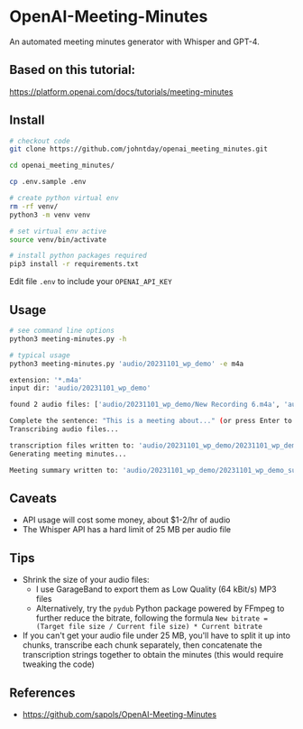 # OpenAI-Meeting-Minutes
An automated meeting minutes generator with Whisper and GPT-4.

## Based on this tutorial:
https://platform.openai.com/docs/tutorials/meeting-minutes

## Install
```bash
# checkout code
git clone https://github.com/johntday/openai_meeting_minutes.git

cd openai_meeting_minutes/

cp .env.sample .env

# create python virtual env
rm -rf venv/
python3 -m venv venv

# set virtual env active
source venv/bin/activate

# install python packages required
pip3 install -r requirements.txt
```

Edit file `.env` to include your `OPENAI_API_KEY`

## Usage

```bash
# see command line options
python3 meeting-minutes.py -h

# typical usage
python3 meeting-minutes.py 'audio/20231101_wp_demo' -e m4a
```

```bash
extension: '*.m4a'
input dir: 'audio/20231101_wp_demo'

found 2 audio files: ['audio/20231101_wp_demo/New Recording 6.m4a', 'audio/20231101_wp_demo/New Recording 5.m4a']

Complete the sentence: "This is a meeting about..." (or press Enter to skip): demo for hybris and aem after bug fixes
Transcribing audio files...

transcription files written to: 'audio/20231101_wp_demo/20231101_wp_demo_transcription.txt'
Generating meeting minutes...

Meeting summary written to: 'audio/20231101_wp_demo/20231101_wp_demo_summary.docx'
```


## Caveats
 - API usage will cost some money, about $1-2/hr of audio
 - The Whisper API has a hard limit of 25 MB per audio file

## Tips
 - Shrink the size of your audio files:
   - I use GarageBand to export them as Low Quality (64 kBit/s) MP3 files
   - Alternatively, try the `pydub` Python package powered by FFmpeg to further reduce the bitrate, following the formula `New bitrate = (Target file size / Current file size) * Current bitrate`
 - If you can't get your audio file under 25 MB, you'll have to split it up into chunks, transcribe each chunk separately, then concatenate the transcription strings together to obtain the minutes (this would require tweaking the code)

## References
 - https://github.com/sapols/OpenAI-Meeting-Minutes
